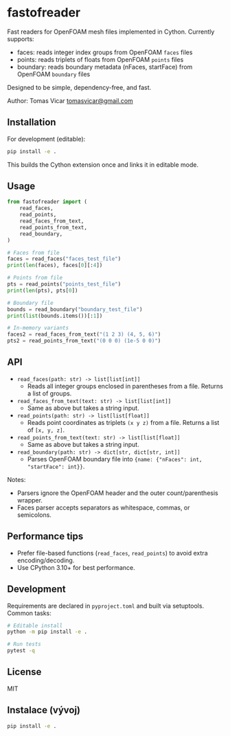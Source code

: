 # fastofreader

Fast readers for OpenFOAM mesh files implemented in Cython. Currently supports:

- faces: reads integer index groups from OpenFOAM `faces` files
- points: reads triplets of floats from OpenFOAM `points` files
- boundary: reads boundary metadata (nFaces, startFace) from OpenFOAM `boundary` files

Designed to be simple, dependency-free, and fast.

Author: Tomas Vicar <tomasvicar@gmail.com>

## Installation

For development (editable):

```bash
pip install -e .
```

This builds the Cython extension once and links it in editable mode.

## Usage

```python
from fastofreader import (
	read_faces,
	read_points,
	read_faces_from_text,
	read_points_from_text,
	read_boundary,
)

# Faces from file
faces = read_faces("faces_test_file")
print(len(faces), faces[0][:4])

# Points from file
pts = read_points("points_test_file")
print(len(pts), pts[0])

# Boundary file
bounds = read_boundary("boundary_test_file")
print(list(bounds.items())[:1])

# In-memory variants
faces2 = read_faces_from_text("(1 2 3) (4, 5, 6)")
pts2 = read_points_from_text("(0 0 0) (1e-5 0 0)")
```

## API

- `read_faces(path: str) -> list[list[int]]`
	- Reads all integer groups enclosed in parentheses from a file. Returns a list of groups.
- `read_faces_from_text(text: str) -> list[list[int]]`
	- Same as above but takes a string input.
- `read_points(path: str) -> list[list[float]]`
	- Reads point coordinates as triplets `(x y z)` from a file. Returns a list of `[x, y, z]`.
- `read_points_from_text(text: str) -> list[list[float]]`
	- Same as above but takes a string input.
- `read_boundary(path: str) -> dict[str, dict[str, int]]`
	- Parses OpenFOAM boundary file into `{name: {"nFaces": int, "startFace": int}}`.

Notes:
- Parsers ignore the OpenFOAM header and the outer count/parenthesis wrapper.
- Faces parser accepts separators as whitespace, commas, or semicolons.

## Performance tips

- Prefer file-based functions (`read_faces`, `read_points`) to avoid extra encoding/decoding.
- Use CPython 3.10+ for best performance.

## Development

Requirements are declared in `pyproject.toml` and built via setuptools. Common tasks:

```bash
# Editable install
python -m pip install -e .

# Run tests
pytest -q
```

## License

MIT

## Instalace (vývoj)
```bash
pip install -e .
